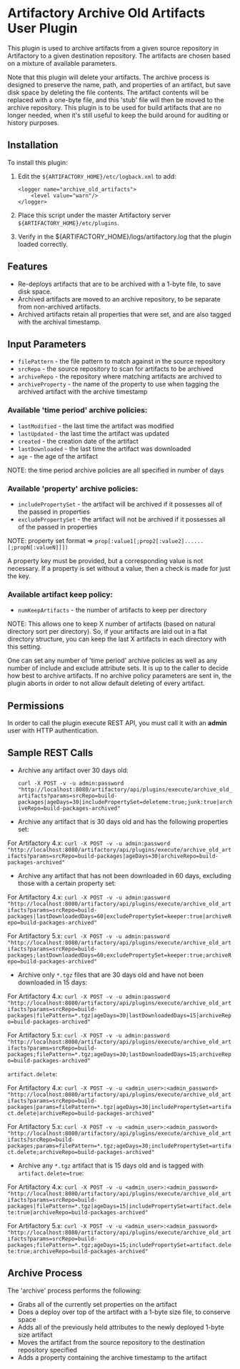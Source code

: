 Artifactory Archive Old Artifacts User Plugin
=============================================

This plugin is used to archive artifacts from a given source repository in
Artifactory to a given destination repository. The artifacts are chosen based on
a mixture of available parameters.

Note that this plugin will delete your artifacts. The archive process is
designed to preserve the name, path, and properties of an artifact, but save
disk space by deleting the file contents. The artifact contents will be replaced
with a one-byte file, and this 'stub' file will then be moved to the archive
repository. This plugin is to be used for build artifacts that are no longer
needed, when it's still useful to keep the build around for auditing or history
purposes.

Installation
------------

To install this plugin:

1. Edit the `${ARTIFACTORY_HOME}/etc/logback.xml` to add:

    ```
    <logger name="archive_old_artifacts">
        <level value="warn"/>
    </logger>
    ```

2. Place this script under the master Artifactory server
   `${ARTIFACTORY_HOME}/etc/plugins`.
3. Verify in the ${ARTIFACTORY_HOME}/logs/artifactory.log that the plugin loaded
   correctly.

Features
--------

- Re-deploys artifacts that are to be archived with a 1-byte file, to save disk
  space.
- Archived artifacts are moved to an archive repository, to be separate from
  non-archived artifacts.
- Archived artifacts retain all properties that were set, and are also tagged
  with the archival timestamp.

Input Parameters
----------------

- `filePattern` - the file pattern to match against in the source repository
- `srcRepo` - the source repository to scan for artifacts to be archived
- `archiveRepo` - the repository where matching artifacts are archived to
- `archiveProperty` - the name of the property to use when tagging the archived
  artifact with the archive timestamp

### Available 'time period' archive policies: ###

- `lastModified` - the last time the artifact was modified
- `lastUpdated` - the last time the artifact was updated
- `created` - the creation date of the artifact
- `lastDownloaded` - the last time the artifact was downloaded
- `age` - the age of the artifact

NOTE: the time period archive policies are all specified in number of days

### Available 'property' archive policies: ###

- `includePropertySet` - the artifact will be archived if it possesses all of
  the passed in properties
- `excludePropertySet` - the artifact will not be archived if it possesses all
  of the passed in properties

NOTE: property set format &rArr;
`prop[:value1[;prop2[:value2]......[;propN[:valueN]]])`

A property key must be provided, but a corresponding value is not necessary.
If a property is set without a value, then a check is made for just the key.

### Available artifact keep policy: ###

- `numKeepArtifacts` - the number of artifacts to keep per directory

NOTE: This allows one to keep X number of artifacts (based on natural directory
sort per directory). So, if your artifacts are laid out in a flat directory
structure, you can keep the last X artifacts in each directory with this
setting.

One can set any number of 'time period' archive policies as well as any number
of include and exclude attribute sets. It is up to the caller to decide how best
to archive artifacts. If no archive policy parameters are sent in, the plugin
aborts in order to not allow default deleting of every artifact.

Permissions
------------

In order to call the plugin execute REST API, you must call it with an **admin**
user with HTTP authentication.

Sample REST Calls
-----------------

- Archive any artifact over 30 days old:

  `curl -X POST -v -u admin:password "http://localhost:8080/artifactory/api/plugins/execute/archive_old_artifacts?params=srcRepo=build-packages|ageDays=30|includePropertySet=deleteme:true;junk:true|archiveRepo=build-packages-archived"`

- Archive any artifact that is 30 days old and has the following properties set:

For Artifactory 4.x:
  `curl -X POST -v -u admin:password "http://localhost:8080/artifactory/api/plugins/execute/archive_old_artifacts?params=srcRepo=build-packages|ageDays=30|archiveRepo=build-packages-archived"`


- Archive any artifact that has not been downloaded in 60 days, excluding those
  with a certain property set:


For Artifactory 4.x:
  `curl -X POST -v -u admin:password "http://localhost:8080/artifactory/api/plugins/execute/archive_old_artifacts?params=srcRepo=build-packages|lastDownloadedDays=60|excludePropertySet=keeper:true|archiveRepo=build-packages-archived"`

For Artifactory 5.x:
  `curl -X POST -v -u admin:password "http://localhost:8080/artifactory/api/plugins/execute/archive_old_artifacts?params=srcRepo=build-packages;lastDownloadedDays=60;excludePropertySet=keeper:true;archiveRepo=build-packages-archived"`

- Archive only `*.tgz` files that are 30 days old and have not been downloaded
  in 15 days:


For Artifactory 4.x:
  `curl -X POST -v -u admin:password "http://localhost:8080/artifactory/api/plugins/execute/archive_old_artifacts?params=srcRepo=build-packages|filePattern=*.tgz|ageDays=30|lastDownloadedDays=15|archiveRepo=build-packages-archived"`


For Artifactory 5.x:
  `curl -X POST -v -u admin:password "http://localhost:8080/artifactory/api/plugins/execute/archive_old_artifacts?params=srcRepo=build-packages;filePattern=*.tgz;ageDays=30;lastDownloadedDays=15;archiveRepo=build-packages-archived"`

  `artifact.delete`:


For Artifactory 4.x:
  `curl -X POST -v -u <admin_user>:<admin_password> "http://localhost:8080/artifactory/api/plugins/execute/archive_old_artifacts?params=srcRepo=build-packages|params=filePattern=*.tgz|ageDays=30|includePropertySet=artifact.delete|archiveRepo=build-packages-archived"`

For Artifactory 5.x:
`curl -X POST -v -u <admin_user>:<admin_password> "http://localhost:8080/artifactory/api/plugins/execute/archive_old_artifacts?srcRepo=build-packages;params=filePattern=*.tgz;ageDays=30;includePropertySet=artifact.delete;archiveRepo=build-packages-archived"`
- Archive any `*.tgz` artifact that is 15 days old and is tagged with
  `artifact.delete=true`:


For Artifactory 4.x:
  `curl -X POST -v -u <admin_user>:<admin_password> "http://localhost:8080/artifactory/api/plugins/execute/archive_old_artifacts?params=srcRepo=build-packages|filePattern=*.tgz|ageDays=15|includePropertySet=artifact.delete:true|archiveRepo=build-packages-archived"`


For Artifactory 5.x:
`curl -X POST -v -u <admin_user>:<admin_password> "http://localhost:8080/artifactory/api/plugins/execute/archive_old_artifacts?params=srcRepo=build-packages;filePattern=*.tgz;ageDays=15;includePropertySet=artifact.delete:true;archiveRepo=build-packages-archived"`

Archive Process
---------------

The 'archive' process performs the following:

- Grabs all of the currently set properties on the artifact
- Does a deploy over top of the artifact with a 1-byte size file, to conserve
  space
- Adds all of the previously held attributes to the newly deployed 1-byte size
  artifact
- Moves the artifact from the source repository to the destination repository
  specified
- Adds a property containing the archive timestamp to the artifact
